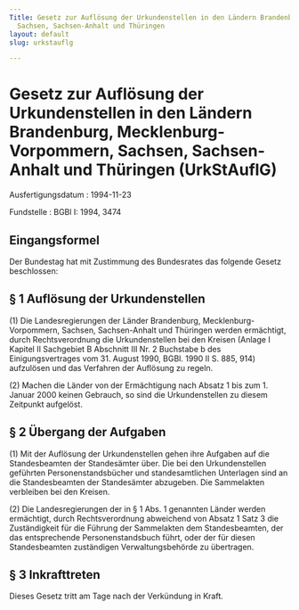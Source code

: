 ```yaml
---
Title: Gesetz zur Auflösung der Urkundenstellen in den Ländern Brandenburg, Mecklenburg-Vorpommern,
  Sachsen, Sachsen-Anhalt und Thüringen
layout: default
slug: urkstauflg

---
```


# Gesetz zur Auflösung der Urkundenstellen in den Ländern Brandenburg, Mecklenburg-Vorpommern, Sachsen, Sachsen-Anhalt und Thüringen (UrkStAuflG)

Ausfertigungsdatum
:   1994-11-23

Fundstelle
:   BGBl I: 1994, 3474



## Eingangsformel

Der Bundestag hat mit Zustimmung des Bundesrates das folgende Gesetz
beschlossen:


## § 1 Auflösung der Urkundenstellen

(1) Die Landesregierungen der Länder Brandenburg, Mecklenburg-
Vorpommern, Sachsen, Sachsen-Anhalt und Thüringen werden ermächtigt,
durch Rechtsverordnung die Urkundenstellen bei den Kreisen (Anlage I
Kapitel II Sachgebiet B Abschnitt III Nr. 2 Buchstabe b des
Einigungsvertrages vom 31. August 1990, BGBl. 1990 II S. 885, 914)
aufzulösen und das Verfahren der Auflösung zu regeln.

(2) Machen die Länder von der Ermächtigung nach Absatz 1 bis zum 1.
Januar 2000 keinen Gebrauch, so sind die Urkundenstellen zu diesem
Zeitpunkt aufgelöst.


## § 2 Übergang der Aufgaben

(1) Mit der Auflösung der Urkundenstellen gehen ihre Aufgaben auf die
Standesbeamten der Standesämter über. Die bei den Urkundenstellen
geführten Personenstandsbücher und standesamtlichen Unterlagen sind an
die Standesbeamten der Standesämter abzugeben. Die Sammelakten
verbleiben bei den Kreisen.

(2) Die Landesregierungen der in § 1 Abs. 1 genannten Länder werden
ermächtigt, durch Rechtsverordnung abweichend von Absatz 1 Satz 3 die
Zuständigkeit für die Führung der Sammelakten dem Standesbeamten, der
das entsprechende Personenstandsbuch führt, oder der für diesen
Standesbeamten zuständigen Verwaltungsbehörde zu übertragen.


## § 3 Inkrafttreten

Dieses Gesetz tritt am Tage nach der Verkündung in Kraft.

